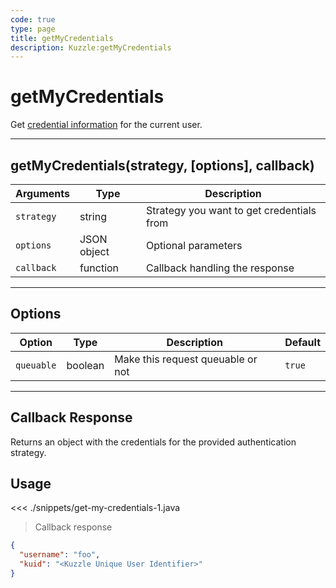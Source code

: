 ```yaml
---
code: true
type: page
title: getMyCredentials
description: Kuzzle:getMyCredentials
---
```


# getMyCredentials

Get [credential information](/core/1/guide/guides/essentials/user-authentication/#user-credentials) for the current user.

---

## getMyCredentials(strategy, [options], callback)

| Arguments  | Type        | Description                               |
| ---------- | ----------- | ----------------------------------------- |
| `strategy` | string      | Strategy you want to get credentials from |
| `options`  | JSON object | Optional parameters                       |
| `callback` | function    | Callback handling the response            |

---

## Options

| Option     | Type    | Description                       | Default |
| ---------- | ------- | --------------------------------- | ------- |
| `queuable` | boolean | Make this request queuable or not | `true`  |

---

## Callback Response

Returns an object with the credentials for the provided authentication strategy.

## Usage

<<< ./snippets/get-my-credentials-1.java

> Callback response

```json
{
  "username": "foo",
  "kuid": "<Kuzzle Unique User Identifier>"
}
```
